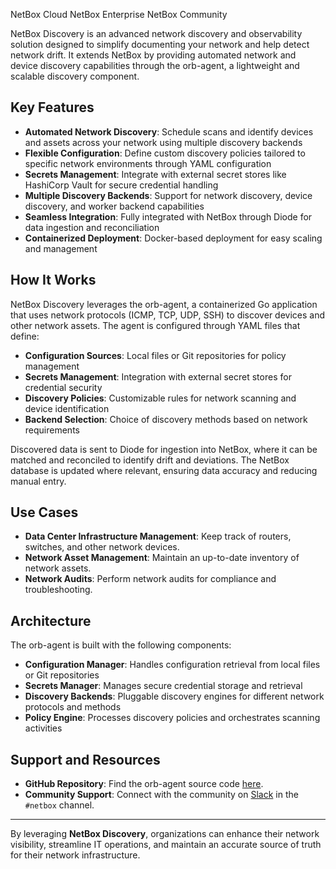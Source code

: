 <span class="pill pill-cloud">NetBox Cloud</span>
<span class="pill pill-enterprise">NetBox Enterprise</span>
<span class="pill pill-community">NetBox Community</span>

NetBox Discovery is an advanced network discovery and observability solution designed to simplify documenting your network and help detect network drift. It extends NetBox by providing automated network and device discovery capabilities through the orb-agent, a lightweight and scalable discovery component.

## Key Features
- **Automated Network Discovery**: Schedule scans and identify devices and assets across your network using multiple discovery backends
- **Flexible Configuration**: Define custom discovery policies tailored to specific network environments through YAML configuration
- **Secrets Management**: Integrate with external secret stores like HashiCorp Vault for secure credential handling
- **Multiple Discovery Backends**: Support for network discovery, device discovery, and worker backend capabilities
- **Seamless Integration**: Fully integrated with NetBox through Diode for data ingestion and reconciliation
- **Containerized Deployment**: Docker-based deployment for easy scaling and management

## How It Works
NetBox Discovery leverages the orb-agent, a containerized Go application that uses network protocols (ICMP, TCP, UDP, SSH) to discover devices and other network assets. The agent is configured through YAML files that define:

- **Configuration Sources**: Local files or Git repositories for policy management
- **Secrets Management**: Integration with external secret stores for credential security
- **Discovery Policies**: Customizable rules for network scanning and device identification
- **Backend Selection**: Choice of discovery methods based on network requirements

Discovered data is sent to Diode for ingestion into NetBox, where it can be matched and reconciled to identify drift and deviations. The NetBox database is updated where relevant, ensuring data accuracy and reducing manual entry.

## Use Cases
- **Data Center Infrastructure Management**: Keep track of routers, switches, and other network devices.
- **Network Asset Management**: Maintain an up-to-date inventory of network assets.
- **Network Audits**: Perform network audits for compliance and troubleshooting.

## Architecture

The orb-agent is built with the following components:

- **Configuration Manager**: Handles configuration retrieval from local files or Git repositories
- **Secrets Manager**: Manages secure credential storage and retrieval
- **Discovery Backends**: Pluggable discovery engines for different network protocols and methods
- **Policy Engine**: Processes discovery policies and orchestrates scanning activities

## Support and Resources
- **GitHub Repository**: Find the orb-agent source code [here](https://github.com/netboxlabs/orb-agent).
- **Community Support**: Connect with the community on [Slack](https://netdev.chat/) in the `#netbox` channel.

---
By leveraging **NetBox Discovery**, organizations can enhance their network visibility, streamline IT operations, and maintain an accurate source of truth for their network infrastructure.


